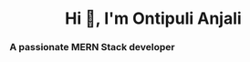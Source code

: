 <h1 align="center">Hi 👋, I'm Ontipuli Anjali</h1>
<h3 align="left">A passionate MERN Stack developer</h3>

